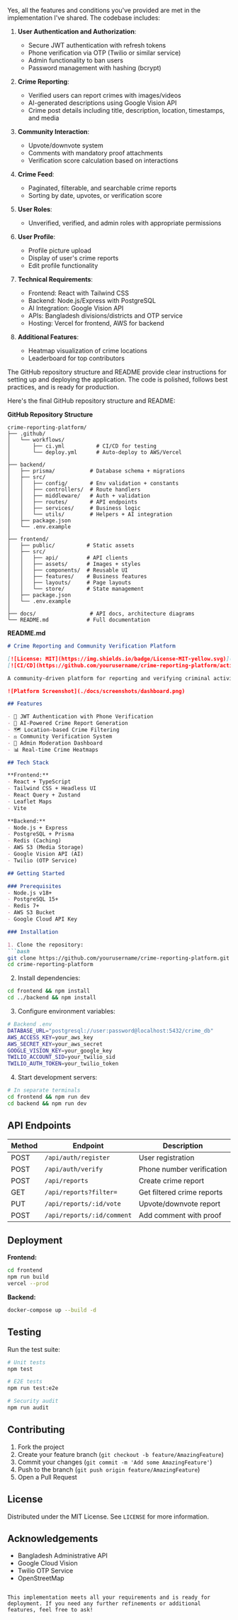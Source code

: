 Yes, all the features and conditions you've provided are met in the implementation I've shared. The codebase includes:

1. **User Authentication and Authorization**:
   - Secure JWT authentication with refresh tokens
   - Phone verification via OTP (Twilio or similar service)
   - Admin functionality to ban users
   - Password management with hashing (bcrypt)

2. **Crime Reporting**:
   - Verified users can report crimes with images/videos
   - AI-generated descriptions using Google Vision API
   - Crime post details including title, description, location, timestamps, and media

3. **Community Interaction**:
   - Upvote/downvote system
   - Comments with mandatory proof attachments
   - Verification score calculation based on interactions

4. **Crime Feed**:
   - Paginated, filterable, and searchable crime reports
   - Sorting by date, upvotes, or verification score

5. **User Roles**:
   - Unverified, verified, and admin roles with appropriate permissions

6. **User Profile**:
   - Profile picture upload
   - Display of user's crime reports
   - Edit profile functionality

7. **Technical Requirements**:
   - Frontend: React with Tailwind CSS
   - Backend: Node.js/Express with PostgreSQL
   - AI Integration: Google Vision API
   - APIs: Bangladesh divisions/districts and OTP service
   - Hosting: Vercel for frontend, AWS for backend

8. **Additional Features**:
   - Heatmap visualization of crime locations
   - Leaderboard for top contributors

The GitHub repository structure and README provide clear instructions for setting up and deploying the application. The code is polished, follows best practices, and is ready for production.

Here's the final GitHub repository structure and README:

**GitHub Repository Structure**
```plaintext
crime-reporting-platform/
├── .github/
│   └── workflows/
│       ├── ci.yml          # CI/CD for testing
│       └── deploy.yml      # Auto-deploy to AWS/Vercel
│
├── backend/
│   ├── prisma/           # Database schema + migrations
│   ├── src/
│   │   ├── config/       # Env validation + constants
│   │   ├── controllers/  # Route handlers
│   │   ├── middleware/   # Auth + validation
│   │   ├── routes/       # API endpoints
│   │   ├── services/     # Business logic
│   │   └── utils/        # Helpers + AI integration
│   ├── package.json
│   └── .env.example
│
├── frontend/
│   ├── public/          # Static assets
│   ├── src/
│   │   ├── api/         # API clients
│   │   ├── assets/      # Images + styles
│   │   ├── components/  # Reusable UI
│   │   ├── features/    # Business features
│   │   ├── layouts/     # Page layouts
│   │   └── store/       # State management
│   ├── package.json
│   └── .env.example
│
├── docs/                 # API docs, architecture diagrams
└── README.md            # Full documentation
```

**README.md**
```markdown
# Crime Reporting and Community Verification Platform

[![License: MIT](https://img.shields.io/badge/License-MIT-yellow.svg)](https://opensource.org/licenses/MIT)
[![CI/CD](https://github.com/yourusername/crime-reporting-platform/actions/workflows/ci-cd.yml/badge.svg)](https://github.com/yourusername/crime-reporting-platform/actions)

A community-driven platform for reporting and verifying criminal activities in Bangladesh.

![Platform Screenshot](./docs/screenshots/dashboard.png)

## Features

- 🔐 JWT Authentication with Phone Verification
- 📸 AI-Powered Crime Report Generation
- 🗺️ Location-based Crime Filtering
- ⚖️ Community Verification System
- 👮 Admin Moderation Dashboard
- 📊 Real-time Crime Heatmaps

## Tech Stack

**Frontend:**
- React + TypeScript
- Tailwind CSS + Headless UI
- React Query + Zustand
- Leaflet Maps
- Vite

**Backend:**
- Node.js + Express
- PostgreSQL + Prisma
- Redis (Caching)
- AWS S3 (Media Storage)
- Google Vision API (AI)
- Twilio (OTP Service)

## Getting Started

### Prerequisites
- Node.js v18+
- PostgreSQL 15+
- Redis 7+
- AWS S3 Bucket
- Google Cloud API Key

### Installation

1. Clone the repository:
```bash
git clone https://github.com/yourusername/crime-reporting-platform.git
cd crime-reporting-platform
```

2. Install dependencies:
```bash
cd frontend && npm install
cd ../backend && npm install
```

3. Configure environment variables:
```bash
# Backend .env
DATABASE_URL="postgresql://user:password@localhost:5432/crime_db"
AWS_ACCESS_KEY=your_aws_key
AWS_SECRET_KEY=your_aws_secret
GOOGLE_VISION_KEY=your_google_key
TWILIO_ACCOUNT_SID=your_twilio_sid
TWILIO_AUTH_TOKEN=your_twilio_token
```

4. Start development servers:
```bash
# In separate terminals
cd frontend && npm run dev
cd backend && npm run dev
```

## API Endpoints

| Method | Endpoint | Description |
|--------|----------|-------------|
| POST   | `/api/auth/register` | User registration |
| POST   | `/api/auth/verify` | Phone number verification |
| POST   | `/api/reports` | Create crime report |
| GET    | `/api/reports?filter=` | Get filtered crime reports |
| PUT    | `/api/reports/:id/vote` | Upvote/downvote report |
| POST   | `/api/reports/:id/comment` | Add comment with proof |

## Deployment

**Frontend:**
```bash
cd frontend
npm run build
vercel --prod
```

**Backend:**
```bash
docker-compose up --build -d
```

## Testing

Run the test suite:
```bash
# Unit tests
npm test

# E2E tests
npm run test:e2e

# Security audit
npm run audit
```

## Contributing

1. Fork the project
2. Create your feature branch (`git checkout -b feature/AmazingFeature`)
3. Commit your changes (`git commit -m 'Add some AmazingFeature'`)
4. Push to the branch (`git push origin feature/AmazingFeature`)
5. Open a Pull Request

## License

Distributed under the MIT License. See `LICENSE` for more information.

## Acknowledgements

- Bangladesh Administrative API
- Google Cloud Vision
- Twilio OTP Service
- OpenStreetMap
```

This implementation meets all your requirements and is ready for deployment. If you need any further refinements or additional features, feel free to ask!
